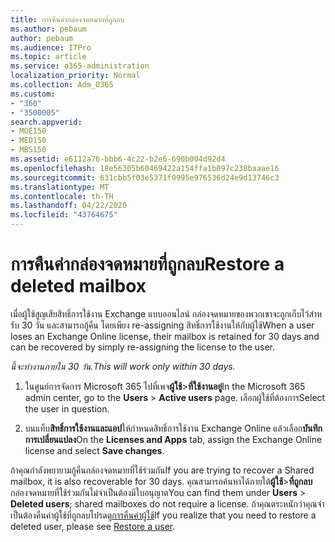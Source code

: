 ```yaml
---
title: การคืนค่ากล่องจดหมายที่ถูกลบ
ms.author: pebaum
author: pebaum
ms.audience: ITPro
ms.topic: article
ms.service: o365-administration
localization_priority: Normal
ms.collection: Adm_O365
ms.custom:
- "360"
- "3500005"
search.appverid:
- MOE150
- MED150
- MBS150
ms.assetid: e6112a76-bbb6-4c22-b2e6-690b004d92d4
ms.openlocfilehash: 18e56305b60469422a154ffa1b097c238baaae16
ms.sourcegitcommit: 631cbb5f03e5371f0995e976536d24e9d13746c3
ms.translationtype: MT
ms.contentlocale: th-TH
ms.lasthandoff: 04/22/2020
ms.locfileid: "43764675"
---
```

# <a name="restore-a-deleted-mailbox"></a><span data-ttu-id="32a70-102">การคืนค่ากล่องจดหมายที่ถูกลบ</span><span class="sxs-lookup"><span data-stu-id="32a70-102">Restore a deleted mailbox</span></span>

<span data-ttu-id="32a70-103">เมื่อผู้ใช้สูญเสียสิทธิ์การใช้งาน Exchange แบบออนไลน์ กล่องจดหมายของพวกเขาจะถูกเก็บไว้สําหรับ 30 วัน และสามารถกู้คืน โดยเพียง re-assigning สิทธิ์การใช้งานให้กับผู้ใช้</span><span class="sxs-lookup"><span data-stu-id="32a70-103">When a user loses an Exchange Online license, their mailbox is retained for 30 days and can be recovered by simply re-assigning the license to the user.</span></span>
  
 <span data-ttu-id="32a70-104">*นี้จะทํางานภายใน 30 วัน.*</span><span class="sxs-lookup"><span data-stu-id="32a70-104">*This will work only within 30 days.*</span></span>  
  
1. <span data-ttu-id="32a70-105">ในศูนย์การจัดการ Microsoft 365 ไปที่เพจ**ผู้ใช้**\>**ที่ใช้งานอยู่**</span><span class="sxs-lookup"><span data-stu-id="32a70-105">In the Microsoft 365 admin center, go to the **Users** \> **Active users** page.</span></span> <span data-ttu-id="32a70-106">เลือกผู้ใช้ที่ต้องการ</span><span class="sxs-lookup"><span data-stu-id="32a70-106">Select the user in question.</span></span>

2. <span data-ttu-id="32a70-107">บนแท็บ**สิทธิ์การใช้งานและแอป**ให้กําหนดสิทธิ์การใช้งาน Exchange Online แล้วเลือก**บันทึกการเปลี่ยนแปลง**</span><span class="sxs-lookup"><span data-stu-id="32a70-107">On the **Licenses and Apps** tab, assign the Exchange Online license and select **Save changes**.</span></span>

<span data-ttu-id="32a70-108">ถ้าคุณกําลังพยายามกู้คืนกล่องจดหมายที่ใช้ร่วมกัน</span><span class="sxs-lookup"><span data-stu-id="32a70-108">If you are trying to recover a Shared mailbox, it is also recoverable for 30 days.</span></span> <span data-ttu-id="32a70-109">คุณสามารถค้นหาได้ภายใต้**ผู้ใช้**\>**ที่ถูกลบ** กล่องจดหมายที่ใช้ร่วมกันไม่จําเป็นต้องมีใบอนุญาต</span><span class="sxs-lookup"><span data-stu-id="32a70-109">You can find them under **Users** \> **Deleted users**; shared mailboxes do not require a license.</span></span> <span data-ttu-id="32a70-110">ถ้าคุณตระหนักว่าคุณจําเป็นต้องคืนค่าผู้ใช้ที่ถูกลบโปรดดู[การคืนค่าผู้ใช้](https://docs.microsoft.com/office365/admin/add-users/restore-user)</span><span class="sxs-lookup"><span data-stu-id="32a70-110">If you realize that you need to restore a deleted user, please see [Restore a user](https://docs.microsoft.com/office365/admin/add-users/restore-user).</span></span>
  